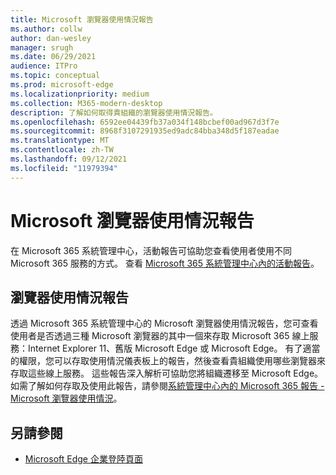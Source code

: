 ```yaml
---
title: Microsoft 瀏覽器使用情況報告
ms.author: collw
author: dan-wesley
manager: srugh
ms.date: 06/29/2021
audience: ITPro
ms.topic: conceptual
ms.prod: microsoft-edge
ms.localizationpriority: medium
ms.collection: M365-modern-desktop
description: 了解如何取得貴組織的瀏覽器使用情況報告。
ms.openlocfilehash: 6592ee04439fb37a034f148bcbef00ad967d3f7e
ms.sourcegitcommit: 8968f3107291935ed9adc84bba348d5f187eadae
ms.translationtype: MT
ms.contentlocale: zh-TW
ms.lasthandoff: 09/12/2021
ms.locfileid: "11979394"
---
```

# <a name="microsoft-browser-usage-report"></a>Microsoft 瀏覽器使用情況報告

在 Microsoft 365 系統管理中心，活動報告可協助您查看使用者使用不同 Microsoft 365 服務的方式。 查看 [Microsoft 365 系統管理中心內的活動報告](/microsoft-365/admin/activity-reports/activity-reports?view=o365-worldwide)。

## <a name="browser-usage-report"></a>瀏覽器使用情況報告

透過 Microsoft 365 系統管理中心的 Microsoft 瀏覽器使用情況報告，您可查看使用者是否透過三種 Microsoft 瀏覽器的其中一個來存取 Microsoft 365 線上服務：Internet Explorer 11、舊版 Microsoft Edge 或 Microsoft Edge。 有了適當的權限，您可以存取使用情況儀表板上的報告，然後查看貴組織使用哪些瀏覽器來存取這些線上服務。 這些報告深入解析可協助您將組織遷移至 Microsoft Edge。 如需了解如何存取及使用此報告，請參閱[系統管理中心內的 Microsoft 365 報告 - Microsoft 瀏覽器使用情況](/microsoft-365/admin/activity-reports/browser-usage-report?view=o365-worldwide)。

## <a name="see-also"></a>另請參閱

- [Microsoft Edge 企業登陸頁面](https://aka.ms/EdgeEnterprise)
